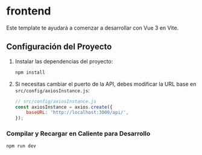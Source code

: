 # frontend

Este template te ayudará a comenzar a desarrollar con Vue 3 en Vite.


## Configuración del Proyecto

1. Instalar las dependencias del proyecto:

    ```sh
    npm install
    ```

2. Si necesitas cambiar el puerto de la API, debes modificar la URL base en `src/config/axiosInstance.js`:

    ```js
    // src/config/axiosInstance.js
    const axiosInstance = axios.create({
        baseURL: 'http://localhost:3000/api/',
    });
    ```

### Compilar y Recargar en Caliente para Desarrollo

```sh
npm run dev
```